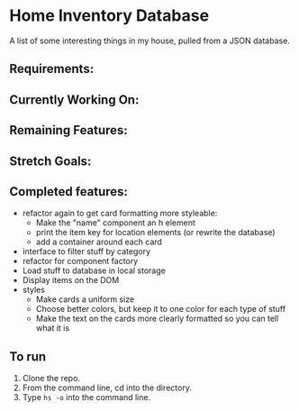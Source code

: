 # Home Inventory Database

A list of some interesting things in my house, pulled from a JSON database.

## Requirements:

## Currently Working On:

## Remaining Features:

## Stretch Goals:

## Completed features:

* refactor again to get card formatting more styleable:
  * Make the "name" component an h element
  * print the item key for location elements (or rewrite the database)
  * add a container around each card
* interface to filter stuff by category
* refactor for component factory
* Load stuff to database in local storage
* Display items on the DOM
* styles
  * Make cards a uniform size
  * Choose better colors, but keep it to one color for each type of stuff
  * Make the text on the cards more clearly formatted so you can tell what it is

## To run

1. Clone the repo.
2. From the command line, cd into the directory.
3. Type ```hs -o``` into the command line.